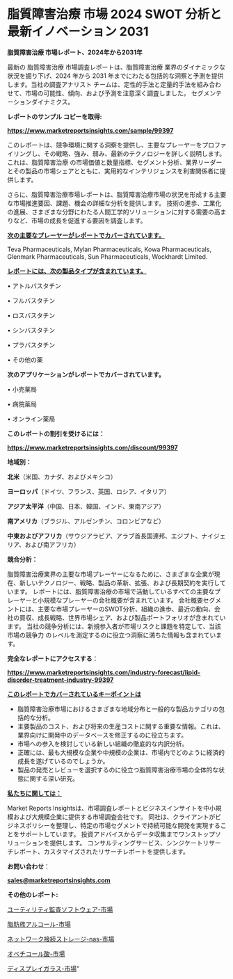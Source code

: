 # 脂質障害治療 市場 2024 SWOT 分析と最新イノベーション 2031

<strong>脂質障害治療 市場レポート、2024年から2031年</strong>

最新の 脂質障害治療 市場調査レポートは、脂質障害治療 業界のダイナミックな状況を掘り下げ、2024 年から 2031 年までにわたる包括的な洞察と予測を提供します。当社の調査アナリスト チームは、定性的手法と定量的手法を組み合わせて、市場の可能性、傾向、および予測を注意深く調査しました。 セグメンテーションダイナミクス。



<strong>レポートのサンプル コピーを取得:</strong> <a href=https://www.marketreportsinsights.com/sample/99397>

<strong><u>https://www.marketreportsinsights.com/sample/99397</u></strong></a>

このレポートは、競争環境に関する洞察を提供し、主要なプレーヤーをプロファイリングし、その戦略、強み、弱み、最新のテクノロジーを詳しく説明します。 これは、脂質障害治療 の市場価値と数量指標、セグメント分析、業界リーダーとその製品の市場シェアとともに、実用的なインテリジェンスを利害関係者に提供します。

さらに、脂質障害治療市場レポートは、脂質障害治療市場の状況を形成する主要な市場推進要因、課題、機会の詳細な分析を提供します。 技術の進歩、工業化の進展、さまざまな分野にわたる人間工学的ソリューションに対する需要の高まりなど、市場の成長を促進する要因を調査します。



<strong><u>次の主要なプレーヤーがレポートでカバーされています。</u></strong>

Teva Pharmaceuticals, Mylan Pharmaceuticals, Kowa Pharmaceuticals, Glenmark Pharmaceuticals, Sun Pharmaceuticals, Wockhardt Limited.



<strong><u><b>レポートには、次の製品タイプが含まれています。</b></u></strong>

• アトルバスタチン

• フルバスタチン

• ロスバスタチン

• シンバスタチン

• プラバスタチン

• その他の薬



<strong><b>次のアプリケーションがレポートでカバーされています。</b></strong>

• 小売薬局

• 病院薬局

• オンライン薬局



<strong><b>このレポートの割引を受けるには：</b></strong><a href=https://www.marketreportsinsights.com/discount/99397>

<strong><u>https://www.marketreportsinsights.com/discount/99397</u></strong></a>



<strong>地域別：</strong>



<strong>北米</strong>（米国、カナダ、およびメキシコ）



<strong>ヨーロッパ</strong>（ドイツ、フランス、英国、ロシア、イタリア）



<strong>アジア太平洋</strong>（中国、日本、韓国、インド、東南アジア）



<strong>南アメリカ</strong>（ブラジル、アルゼンチン、コロンビアなど）



<strong>中東およびアフリカ</strong>（サウジアラビア、アラブ首長国連邦、エジプト、ナイジェリア、および南アフリカ）



<strong>競合分析：</strong>

脂質障害治療業界の主要な市場プレーヤーになるために、さまざまな企業が現在、新しいテクノロジー、戦略、製品の革新、拡張、および長期契約を実行しています。 レポートには、脂質障害治療の市場で活動しているすべての主要なプレーヤーと小規模なプレーヤーの会社概要が含まれています。 会社概要セグメントには、主要な市場プレーヤーのSWOT分析、組織の進歩、最近の動向、会社の買収、成長戦略、世界市場シェア、および製品ポートフォリオが含まれています。 当社の競争分析には、新規参入者が市場リスクと課題を特定して、当該市場の競争力 のレベルを測定するのに役立つ洞察に満ちた情報も含まれています。



<strong>完全なレポートにアクセスする</strong>：

<a href=https://www.marketreportsinsights.com/industry-forecast/lipid-disorder-treatment-industry-99397>

<strong><u>https://www.marketreportsinsights.com/industry-forecast/lipid-disorder-treatment-industry-99397</u></strong></a>



<strong><u><b>このレポートでカバーされているキーポイントは</b></u></strong>
<ul>
  <li>脂質障害治療市場におけるさまざまな地域分布と一般的な製品カテゴリの包括的な分析。</li>
  <li>主要製品のコスト、および将来の生産コストに関する重要な情報。これは、業界向けに開発中のデータベースを修正するのに役立ちます。</li>
  <li>市場への参入を検討している新しい組織の徹底的な内訳分析。</li>
  <li>正確には、最も大規模な企業や中規模の企業は、市場内でどのように経済的成長を遂げているのでしょうか。</li>
  <li>製品の発売とレビューを選択するのに役立つ脂質障害治療市場の全体的な状態に関する深い研究。</li>
</ul>


<strong><u><b>私たちに関しては：</b></u></strong>

Market Reports Insightsは、市場調査レポートとビジネスインサイトを中小規模および大規模企業に提供する市場調査会社です。 同社は、クライアントがビジネスポリシーを整理し、特定の市場セグメントで持続可能な開発を実現することをサポートしています。 投資アドバイスからデータ収集までワンストップソリューションを提供します。 コンサルティングサービス、シンジケートリサーチレポート、カスタマイズされたリサーチレポートを提供します。



<strong><b>お問い合わせ</b></strong>：

<a href=mailto:sales@marketreportsinsights.com>

<strong><u>sales@marketreportsinsights.com</u></strong></a>



<strong>その他のレポート:</strong>

<a href=https://www.linkedin.com/pulse/ユーティリティ監査ソフトウェア-市場-2023-swot-分析と最新イノベーション-2030-pr-news-hub-boqjf/>ユーティリティ監査ソフトウェア-市場</a>

<a href=https://www.linkedin.com/pulse/脂肪族アルコール-市場-2023-総合分析と事業成長戦略-2030-data-dive-discoveries-24-analysis-twfuf/>脂肪族アルコール-市場</a>

<a href=https://www.linkedin.com/pulse/ネットワーク接続ストレージ-nas-市場-2023-収益と成長ドライバー-2030-szvuf/>ネットワーク接続ストレージ-nas-市場</a>

<a href=https://www.linkedin.com/pulse/オベチコール酸-市場-2023-総合分析と事業成長戦略-2030-pr-news-hub-dqw4f/>オベチコール酸-市場</a>

<a href=https://www.linkedin.com/pulse/ディスプレイガラス-市場-2030-年までの需要に焦点を当てた-2023-年調査レポート-pr-news-hub-sherf/>ディスプレイガラス-市場</a>"
